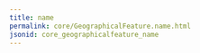```yaml
---
title: name
permalink: core/GeographicalFeature.name.html
jsonid: core_geographicalfeature_name
---
```

